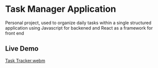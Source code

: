# Task Manager Application

Personal project, used to organize daily tasks within a single structured application using Javascript for backened and React as a framework for front end

## Live Demo 


[Task Tracker.webm](https://user-images.githubusercontent.com/68886977/190921467-aa0ce1ce-3487-40fd-9a04-c1d8f1fa5ac7.webm)
